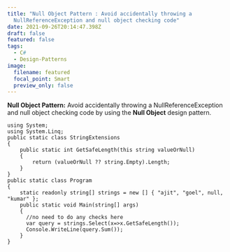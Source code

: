 ```yaml
---
title: "Null Object Pattern : Avoid accidentally throwing a
  NullReferenceException and null object checking code"
date: 2021-09-26T20:14:47.398Z
draft: false
featured: false
tags:
  - C#
  - Design-Patterns
image:
  filename: featured
  focal_point: Smart
  preview_only: false
---
```

**Null Object Pattern:** Avoid accidentally throwing a NullReferenceException and null object checking code by using the **Null Object** design pattern.

```
using System;
using System.Linq;
public static class StringExtensions 
{ 
    public static int GetSafeLength(this string valueOrNull) 
    { 
        return (valueOrNull ?? string.Empty).Length; 
    }
}
public static class Program 
{
    static readonly string[] strings = new [] { "ajit", "goel", null, "kumar" };
    public static void Main(string[] args) 
    {
      //no need to do any checks here
      var query = strings.Select(x=>x.GetSafeLength());
      Console.WriteLine(query.Sum());
    }
}
```